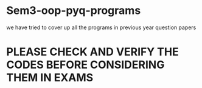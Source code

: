 # Sem3-oop-pyq-programs
we have tried to cover up all the programs in previous year question papers
<h1>PLEASE CHECK AND VERIFY THE CODES BEFORE CONSIDERING THEM IN EXAMS </h1>
